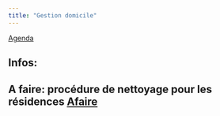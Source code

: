 ```yaml
---
title: "Gestion domicile"
---
```


[Agenda](notes/AgendaMaJournee.md) 
## Infos:

## A faire: procédure de nettoyage pour les résidences [Afaire](notes/statut/Afaire.md)